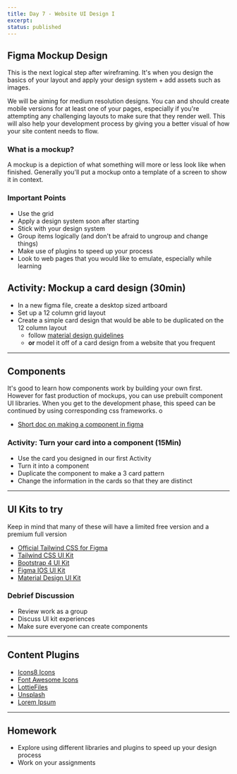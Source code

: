 ```yaml
---
title: Day 7 - Website UI Design I
excerpt:
status: published
---
```


## Figma Mockup Design

This is the next logical step after wireframing. It's when you design the basics of your layout and apply your design system + add assets such as images.

We will be aiming for medium resolution designs. You can and should create mobile versions for at least one of your pages, especially if you're attempting any challenging layouts to make sure that they render well. This will also help your development process by giving you a better visual of how your site content needs to flow.

### What is a mockup?

A mockup is a depiction of what something will more or less look like when finished. Generally you'll put a mockup onto a template of a screen to show it in context.

### Important Points

- Use the grid
- Apply a design system soon after starting
- Stick with your design system
- Group items logically (and don't be afraid to ungroup and change things)
- Make use of plugins to speed up your process
- Look to web pages that you would like to emulate, especially while learning

## Activity: Mockup a card design (30min)

- In a new figma file, create a desktop sized artboard
- Set up a 12 column grid layout
- Create a simple card design that would be able to be duplicated on the 12 column layout
  - follow [material design guidelines](https://material.io/components/cards)
  - **or** model it off of a card design from a website that you frequent

---

## Components

It's good to learn how components work by building your own first. However for fast production of mockups, you can use prebuilt component UI libraries. When you get to the development phase, this speed can be continued by using corresponding css frameworks.
o

- [Short doc on making a component in figma](https://help.figma.com/hc/en-us/articles/360038663154)

### Activity: Turn your card into a component (15Min)

- Use the card you designed in our first Activity
- Turn it into a component
- Duplicate the component to make a 3 card pattern
- Change the information in the cards so that they are distinct

---

## UI Kits to try

Keep in mind that many of these will have a limited free version and a premium full version

- [Official Tailwind CSS for Figma](https://www.figma.com/community/file/958383439532195363)
- [Tailwind CSS UI Kit](https://www.figma.com/community/file/768809027799962739)
- [Bootstrap 4 UI Kit](https://www.figma.com/community/file/832800692655327277)
- [Figma IOS UI Kit](https://www.figma.com/community/file/809487622678629513)
- [Material Design UI Kit](https://www.figma.com/community/file/880534892514982400)

### Debrief Discussion

- Review work as a group
- Discuss UI kit experiences
- Make sure everyone can create components

---

## Content Plugins

- [Icons8 Icons](https://www.figma.com/community/plugin/791103617505812222/Icons8-Free-Icons)
- [Font Awesome Icons](https://www.figma.com/community/plugin/774202616885508874/Font-Awesome-Icons)
- [LottieFiles](https://www.figma.com/community/plugin/809860933081065308/LottieFiles)
- [Unsplash](https://www.figma.com/community/plugin/738454987945972471/Unsplash)
- [Lorem Ipsum](https://www.figma.com/community/plugin/736000994034548392/Lorem-ipsum)

---

## Homework

- Explore using different libraries and plugins to speed up your design process
- Work on your assignments
